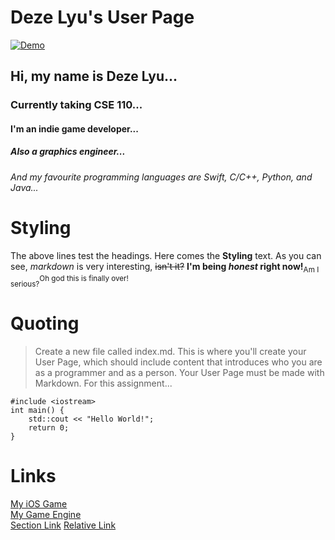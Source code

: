 # Deze Lyu's User Page
[![Demo](https://github.com/KelinLyu/KGLEngine/blob/main/KGLEngine/Resources/GitHub%20Images/Demo.png)](#)
## Hi, my name is Deze Lyu...
### Currently taking CSE 110...
#### I'm an indie game developer...
##### Also a graphics engineer...
###### And my favourite programming languages are Swift, C/C++, Python, and Java...
# Styling
The above lines test the headings. Here comes the **Styling** text. As you can see, *markdown* is very interesting, ~~isn't it?~~ **I'm being _honest_ right now!**<sub>Am I serious?</sub><sup>Oh god this is finally over!</sup>
# Quoting
> Create a new file called index.md. This is where you'll create your User Page, which should include content that introduces who you are as a programmer and as a person. Your User Page must be made with Markdown. For this assignment...
```
#include <iostream>
int main() {
    std::cout << "Hello World!";
    return 0;
}
```
# Links
[My iOS Game](https://apps.apple.com/us/app/wizards-battle-chess/id1441353927)<br/>
[My Game Engine](https://github.com/KelinLyu/KGLEngine)<br/>
[Section Link](#deze-lyus-user-page)
[Relative Link](README.md)
